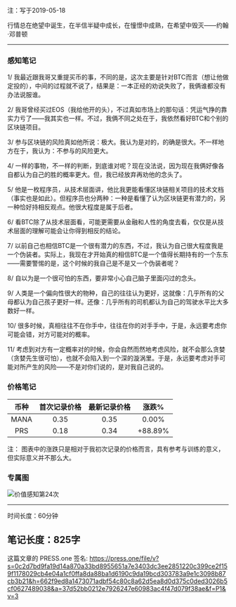 注：写于2019-05-18

行情总在绝望中诞生，在半信半疑中成长，在憧憬中成熟，在希望中毁灭——约翰·邓普顿

------

### 感知笔记

1/ 我最近跟我哥又重提买币的事，不同的是，这次主要是针对BTC而言（想让他做定投的），中间的过程就不说了，结果是：一本正经的劝说失败了，我俩谁都没有办法说服谁。

2/ 我哥曾经买过EOS（我给他开的头），不过真如市场上的那句话：凭运气挣的靠实力亏了——我其实也一样。不过，我俩不同之处在于，我依然看好BTC和个别的区块链项目。

3/ 参与区块链的风险真如他所说：极大。我认为是对的，的确是很大。不一样地方在于，我认为：不参与的风险更大。

4/ 一样的事物，不一样的判断，到底谁对呢？现在没法说，因为现在我俩好像各自都认为自己的胜的概率更大。但，我已经放弃再劝他的念头了。

5/ 他是一枚程序员，从技术层面讲，他比我更能看懂区块链相关项目的技术文档（事实也是如此）。但程序员也分两种：一种是看懂了认为区块链更有潜力的，另一种恰好持相反观点。他很大程度是属于后者。

6/ 看BTC除了从技术层面看，可能更需要从金融和人性的角度去看，仅仅是从技术层面的理解可能会让你得到相反的结论。

7/ 以前自己也相信BTC是一个很有潜力的东西，不过，我认为自己很大程度我是一个伪装者。实际上，我现在才开始真的相信BTC是一个值得长期持有的一个东东——需要警惕的是，这个时候的我自己是不是又一个伪装者呢？

8/ 自以为是一个很可怕的东西，要非常小心自己脑子里面闪过的念头。

9/ 人类是一个偏向性很大的物种，自己的往往认为更好，这就像：几乎所有的父母都认为自己孩子更好一样。还像：几乎所有的司机都认为自己的驾驶水平比大多数好一样。

10/ 很多时候，真相往往不在你手中，往往在你的对手手中，于是，永远要考虑你可能会错，对方可能对的概率。

11/ 考虑到对方有一定概率对的时候，你会自然而然地考虑风险，就不会那么贪婪（贪婪先生很可怕），也就不会陷入到一个深的漩涡里。于是，永远要考虑对手可能对所产生的风险——不是对你们说的，是对我自己说的。

### 价格笔记

| 币种 | 首次记录价格 | 最新记录价格 |  涨跌%  |
| :--: | :----------: | :----------: | :-----: |
| MANA |     0.35     |     0.35     |  0.00%  |
| PRS  |     0.18     |     0.34     | +88.89% |

注： 图表中的涨跌只是相对于我初次记录的价格而言，具有参考与训练的意义，但实际意义并不那么大。

### 专属图


![价值感知第24次](https://press.one/thumbnail?width=720&url=https://static.press.one/3b/96/3b96d47823836c9b3d3afc45e67a4aef1fcd9f2977dad284a0f645b37deeef87.jpg)


------

时间长度：60分钟

笔记长度：825字
----
这篇文章的 PRESS.one 签名:
https://press.one/file/v?s=0c2d7bd9fa19d14a870a33bd8955651a7e3403dc3ee2851220c399ce2f159f1178029cb4e04a1cf0ffa8da88ba1d6190c9da19bcd303783a9e1c3098b87cb3b21&h=662f9ed8a1473071adbf54c80c8a62d5ea8d0d375c0ded3026b5cf0627489038&a=37d52bb0212e7926247e60983ac4f47d079f38ae&f=P1&v=3
